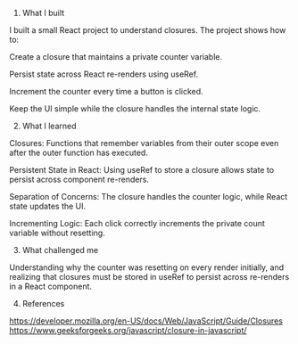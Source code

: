 1. What I built

I built a small React project to understand closures. The project shows how to:

Create a closure that maintains a private counter variable.

Persist state across React re-renders using useRef.

Increment the counter every time a button is clicked.

Keep the UI simple while the closure handles the internal state logic.

2. What I learned

Closures: Functions that remember variables from their outer scope even after the outer function has executed.

Persistent State in React: Using useRef to store a closure allows state to persist across component re-renders.

Separation of Concerns: The closure handles the counter logic, while React state updates the UI.

Incrementing Logic: Each click correctly increments the private count variable without resetting.

3. What challenged me

Understanding why the counter was resetting on every render initially, and realizing that closures must be stored in useRef to persist across re-renders in a React component.

4. References

https://developer.mozilla.org/en-US/docs/Web/JavaScript/Guide/Closures
https://www.geeksforgeeks.org/javascript/closure-in-javascript/